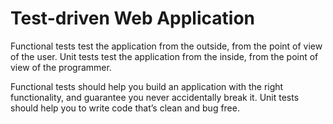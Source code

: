 # Test-driven Web Application

Functional tests test the application from the outside, from the point of view of the user.
Unit tests test the application from the inside, from the point of view of the programmer.

Functional tests should help you build an application with the right functionality, and guarantee you never accidentally break it.
Unit tests should help you to write code that’s clean and bug free.
